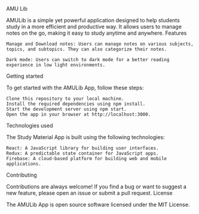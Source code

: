 AMU Lib

AMULib is a simple yet powerful application designed to help students study in a more efficient and productive way. It allows users to manage notes on the go, making it easy to study anytime and anywhere.
Features

    Manage and Download notes: Users can manage notes on various subjects, topics, and subtopics. They can also categorize their notes.

    Dark mode: Users can switch to dark mode for a better reading experience in low light environments.

Getting started

To get started with the AMULib App, follow these steps:

    Clone this repository to your local machine.
    Install the required dependencies using npm install.
    Start the development server using npm start.
    Open the app in your browser at http://localhost:3000.

Technologies used

The Study Material App is built using the following technologies:

    React: A JavaScript library for building user interfaces.
    Redux: A predictable state container for JavaScript apps.
    Firebase: A cloud-based platform for building web and mobile applications.

Contributing

Contributions are always welcome! If you find a bug or want to suggest a new feature, please open an issue or submit a pull request.
License

The AMULib App is open source software licensed under the MIT License.

